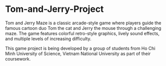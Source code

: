 # Tom-and-Jerry-Project

Tom and Jerry Maze is a classic arcade-style game where players guide the famous cartoon duo Tom the cat and Jerry the mouse through a challenging maze. The game features colorful retro-style graphics, lively sound effects, and multiple levels of increasing difficulty.

This game project is being developed by a group of students from Ho Chi Minh University of Science, Vietnam National University as part of their coursework.
